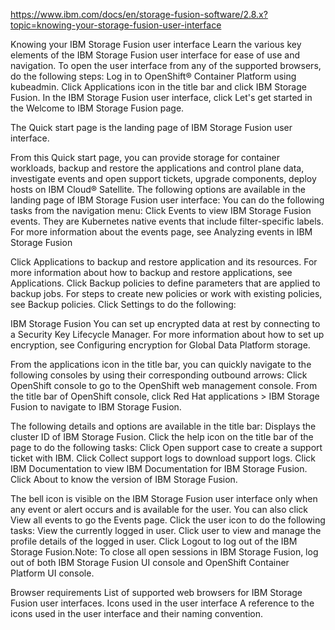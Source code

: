 https://www.ibm.com/docs/en/storage-fusion-software/2.8.x?topic=knowing-your-storage-fusion-user-interface



Knowing your IBM Storage Fusion user
interface
Learn the various key elements of the IBM Storage Fusion user interface for ease of use and
navigation. 
To open the user interface from any of the supported browsers, do the following steps: 
Log in to OpenShift® Container Platform using kubeadmin.
Click Applications icon in the title bar and click IBM Storage Fusion. 
In the IBM Storage Fusion user interface, click
Let's get started in the Welcome to IBM Storage Fusion page.

 The Quick start page is the landing page of IBM Storage Fusion user interface.

From this Quick start page, you can provide storage for container workloads,
backup and restore the applications and control plane data, investigate events and open
support tickets, upgrade components, deploy hosts on IBM Cloud® Satellite. 
The following options are available in the landing page of IBM Storage Fusion user interface:
You can do the following tasks from the navigation menu: 
Click Events to view IBM Storage Fusion events. They are Kubernetes native events
that include filter-specific labels. For more information about the events
page, see Analyzing events in IBM Storage Fusion

Click Applications to backup and restore application and its resources.
For more information about how to backup and restore applications, see Applications.
Click Backup policies to define parameters that are applied to backup
jobs. For steps to create new policies or work with existing policies, see Backup policies.
Click Settings to do the following: 


IBM Storage Fusion
You can set up encrypted data at rest by connecting to a Security Key Lifecycle Manager. For
more information about how to set up encryption, see Configuring encryption for Global Data Platform storage.






From the applications icon in the title bar, you can quickly navigate to the following consoles
by using their corresponding outbound arrows: 
Click OpenShift console to go to the OpenShift web management console. From the title
bar of OpenShift console, click
Red Hat applications > IBM Storage
Fusion to navigate to IBM Storage Fusion.


The following details and options are available in the title bar: 
Displays the cluster ID of IBM Storage Fusion.
Click the help icon on the title bar of the page to do the following tasks: 
Click Open support case to create a support ticket with IBM. 
Click Collect support logs to download support logs. 
Click IBM Documentation to view IBM Documentation for IBM Storage Fusion.
Click About  to know the version of IBM Storage Fusion.


The bell icon is visible on the IBM Storage Fusion user
interface only when any event or alert occurs and is available for the user. You can also click
View all events to go the Events page. 
Click the user icon to do the following tasks: 
View the currently logged in user. Click user to view and manage the profile details of the
logged in user.
Click Logout to log out of the IBM Storage Fusion.Note: To close all open sessions in IBM Storage Fusion, log out of both IBM Storage Fusion UI console and OpenShift Container Platform UI console.










Browser requirements
List of supported web browsers for IBM Storage Fusion user interfaces.
Icons used in the user interface
A reference to the icons used in the user interface and their naming convention. 






